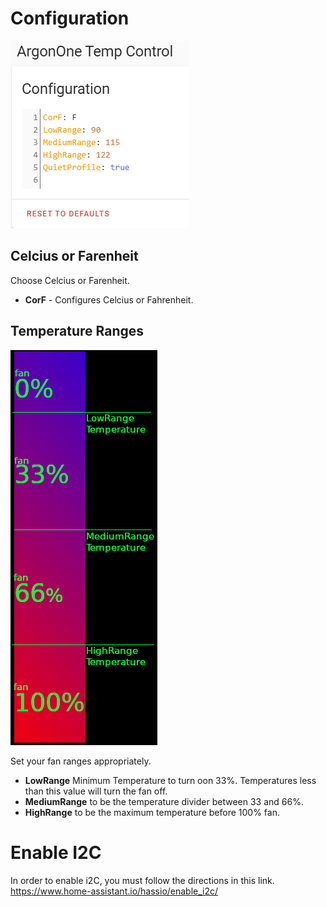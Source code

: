 # Configuration
![image](gitResources/Configuration.png)
## Celcius or Farenheit
Choose Celcius or Farenheit.
* **CorF** - Configures Celcius or Fahrenheit.

## Temperature Ranges
![image](gitResources/FanRangeExplaination.png)

Set your fan ranges appropriately. 
* **LowRange** Minimum Temperature to turn oon 33%. Temperatures less than this value will turn the fan off.
* **MediumRange** to be the temperature divider between 33 and 66%.
* **HighRange** to be the maximum temperature before 100% fan.


# Enable I2C
In order to enable i2C, you must follow the directions in this link. 
https://www.home-assistant.io/hassio/enable_i2c/